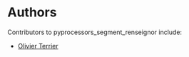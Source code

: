 # Authors

Contributors to pyprocessors_segment_renseignor include:

+ [Olivier Terrier](mailto:olivier.terrier@kairntech.com)

